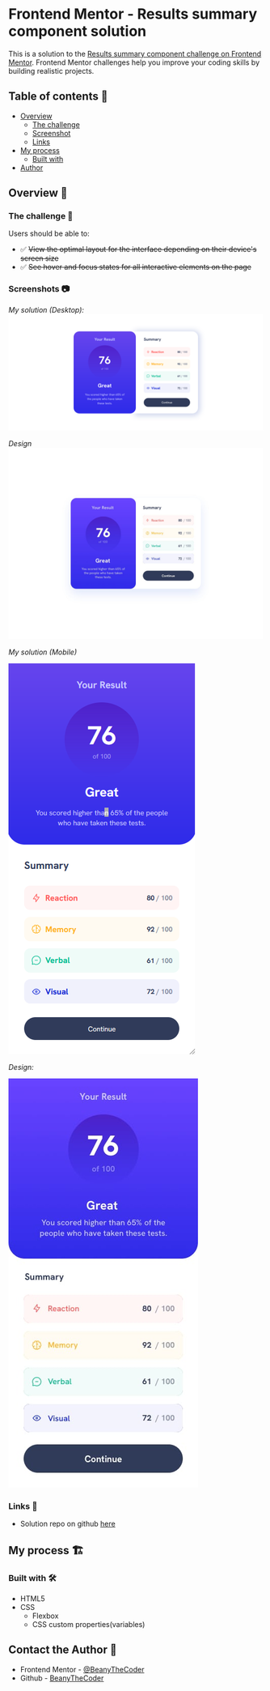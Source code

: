 # Frontend Mentor - Results summary component solution

This is a solution to the [Results summary component challenge on Frontend Mentor](https://www.frontendmentor.io/challenges/results-summary-component-CE_K6s0maV). Frontend Mentor challenges help you improve your coding skills by building realistic projects.

## Table of contents 📑

- [Overview](#overview-🌟)
  - [The challenge](#the-challenge-🧪)
  - [Screenshot](#screenshot-📷)
  - [Links](#links-🔗)
- [My process](#my-process-🏗️)
  - [Built with](#built-with-🛠️)
- [Author](#contact-the-author-📧)

## Overview 🌟

### The challenge 🧪

Users should be able to:

- ✅ ~~View the optimal layout for the interface depending on their device's screen size~~
- ✅ ~~See hover and focus states for all interactive elements on the page~~

### Screenshots 📷

_My solution (Desktop):_
![image of desktop solution](image.png)

_Design_
![image of desktop design](design/desktop-design.jpg)

_My solution (Mobile)_

![image of mobile solution](image-3.png)

_Design:_

![image of mobile design](design/mobile-design.jpg)


### Links 🔗

- Solution repo on github [here]()

## My process 🏗️

### Built with 🛠️

- HTML5
- CSS
  - Flexbox
  - CSS custom properties(variables)

## Contact the Author 📧

- Frontend Mentor - [@BeanyTheCoder](https://www.frontendmentor.io/profile/BeanyTheCoder)
- Github - [BeanyTheCoder](https://github.com/BeanyTheCoder)
